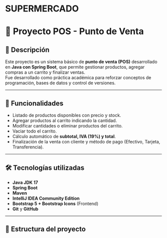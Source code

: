 ﻿# SUPERMERCADO

# 🛒 Proyecto POS - Punto de Venta

## 📌 Descripción
Este proyecto es un sistema básico de **punto de venta (POS)** desarrollado en **Java con Spring Boot**, que permite gestionar productos, agregar compras a un carrito y finalizar ventas.  
Fue desarrollado como práctica académica para reforzar conceptos de programación, bases de datos y control de versiones.

---

## 🚀 Funcionalidades
- Listado de productos disponibles con precio y stock.  
- Agregar productos al carrito indicando la cantidad.  
- Modificar cantidades o eliminar productos del carrito.  
- Vaciar todo el carrito.  
- Cálculo automático de **subtotal, IVA (19%) y total**.  
- Finalización de la venta con cliente y método de pago (Efectivo, Tarjeta, Transferencia).  

---

## 🛠️ Tecnologías utilizadas
- **Java JDK 17**  
- **Spring Boot**  
- **Maven**  
- **IntelliJ IDEA Community Edition**  
- **Bootstrap 5 + Bootstrap Icons** (Frontend)  
- **Git** y **GitHub**  

---

## 📂 Estructura del proyecto
